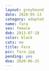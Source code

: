 ```yaml
---
layout: greyhound
date: 2020-05-13
category: adopted
name: fara
sex: female
dob: 2013-07-18
color: black
cats: no
title: Fara
pic: fara.jpg
pending: yes
doa: 2020-06-25
---
```


